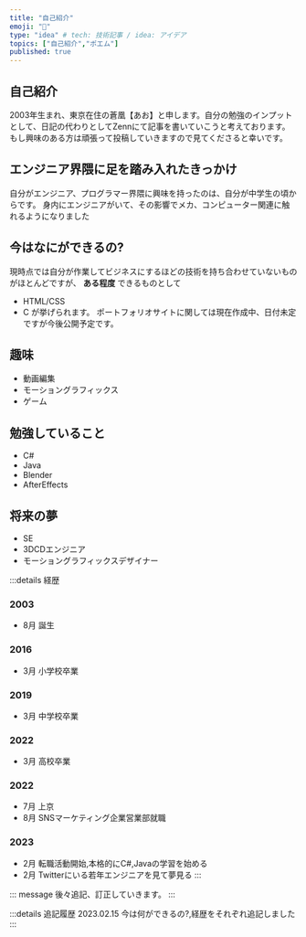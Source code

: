 ```yaml
---
title: "自己紹介"
emoji: "💬"
type: "idea" # tech: 技術記事 / idea: アイデア
topics: ["自己紹介","ポエム"]
published: true
---
```



## 自己紹介
2003年生まれ、東京在住の蒼凰【あお】と申します。自分の勉強のインプットとして、日記の代わりとしてZennにて記事を書いていこうと考えております。もし興味のある方は頑張って投稿していきますので見てくださると幸いです。

## エンジニア界隈に足を踏み入れたきっかけ
自分がエンジニア、プログラマー界隈に興味を持ったのは、自分が中学生の頃からです。
身内にエンジニアがいて、その影響でメカ、コンピューター関連に触れるようになりました

## 今はなにができるの?
現時点では自分が作業してビジネスにするほどの技術を持ち合わせていないものがほとんどですが、 **ある程度** できるものとして
- HTML/CSS
- C
が挙げられます。
ポートフォリオサイトに関しては現在作成中、日付未定ですが今後公開予定です。
## 趣味
- 動画編集
- モーショングラフィックス
- ゲーム

## 勉強していること
- C#
- Java
- Blender
- AfterEffects

## 将来の夢 
- SE
- 3DCDエンジニア 
- モーショングラフィックスデザイナー

:::details 経歴
### 2003
- 8月 誕生
### 2016
- 3月 小学校卒業
### 2019
- 3月 中学校卒業
### 2022
- 3月 高校卒業
### 2022
- 7月 上京
- 8月 SNSマーケティング企業営業部就職
### 2023
- 2月 転職活動開始,本格的にC#,Javaの学習を始める
- 2月 Twitterにいる若年エンジニアを見て夢見る
:::

::: message
後々追記、訂正していきます。
:::

:::details 追記履歴
2023.02.15 今は何ができるの?,経歴をそれぞれ追記しました
:::
